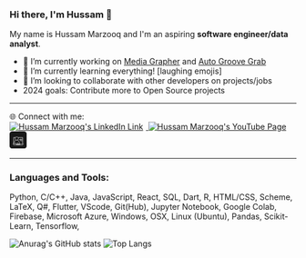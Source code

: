 ### Hi there, I'm Hussam 🫡 <br> 
<!-- link to porfolio site -->
My name is Hussam Marzooq and I'm an aspiring **software engineer/data analyst**.

- 🔭 I’m currently working on [Media Grapher]() and [Auto Groove Grab]()
- 🌱 I’m currently learning everything! [laughing emojis]
- 👯 I’m looking to collaborate with other developers on projects/jobs
- 2024 goals: Contribute more to Open Source projects

<!-- -----------------------------------------
I'm a Husband, Father, Developer, and Teacher!
- ⚡ Fun fact: I love cooking and gaming
- 🤔 I’m looking for help with ...
- 💬 Ask me about ...
------------------------------------->

<hr>
🌐 Connect with me: 
<div>
  <a 
    href="https://www.linkedin.com/in/hussam-m">
    <img 
      src="https://uxwing.com/wp-content/themes/uxwing/download/brands-and-social-media/linkedin-app-white-icon.png" 
      alt="Hussam Marzooq's LinkedIn Link" 
      style="margin-right: 5px;"
      target="_blank"
      width="25">
  </a>
  <a 
    href="https://www.youtube.com/channel/UC4EbCGA-sDyLAOKku9CFsMQ">
    <img 
      src="https://static-00.iconduck.com/assets.00/youtube-icon-512x359-dyeyi1hm.png" alt="Hussam Marzooq's YouTube Page" 
      target="_blank"
      width="35">
  </a>
  <a 
    href="">
    <img 
      src="https://github.com/hMRZQ21/hMRZQ21/blob/main/assets/portfolio-icon.jpg" 
      alt="Hussam Marzooq's Portfolio" 
      target="_blank"
      width="30" >
  </a>
  <!-- portfolio site -->
</div>

<!-- portfolio, YT -->
<hr>

### Languages and Tools: <br>
Python, C/C++, Java, JavaScript, React, SQL, Dart, R, HTML/CSS, Scheme, LaTeX, Q#,
Flutter, VScode, Git(Hub), Jupyter Notebook, Google Colab, Firebase, Microsoft Azure, Windows, OSX, Linux (Ubuntu), Pandas, Scikit-Learn, Tensorflow,
<!-- others missing too. use images for them -->

<!-- <br><hr> -->
![Anurag's GitHub stats](https://github-readme-stats.vercel.app/api?username=hMRZQ21&show_icons=true&hide_border=true&theme=github_dark&include_all_commits=true&rank_icon=github)
![Top Langs](https://github-readme-stats.vercel.app/api/top-langs/?username=hMRZQ21&hide_progress=true&theme=github_dark&hide_border=true&langs_count=10)

<!-- ----------------------- -->
<!-- GitHub extra pins allow you to pin more than 6 repositories in your profile using a GitHub readme profile: -->
<!-- [![Readme Card](https://github-readme-stats.vercel.app/api/pin/?username=anuraghazra&repo=github-readme-stats)](https://github.com/anuraghazra/github-readme-stats) -->

<!-- ----------------------- -->

<!-- ### Blog Posts -->
<!-- BLOG-POST-LIST:START -->
<!-- BLOG-POST-LIST:END -->

<!-- YT video for GitHub readme customizations:
https://www.youtube.com/watch?v=ECuqb5Tv9qI -->

